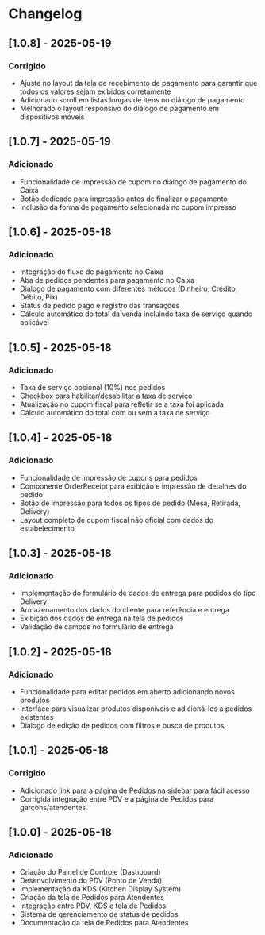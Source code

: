 
# Changelog

## [1.0.8] - 2025-05-19
### Corrigido
- Ajuste no layout da tela de recebimento de pagamento para garantir que todos os valores sejam exibidos corretamente
- Adicionado scroll em listas longas de itens no diálogo de pagamento
- Melhorado o layout responsivo do diálogo de pagamento em dispositivos móveis

## [1.0.7] - 2025-05-19
### Adicionado
- Funcionalidade de impressão de cupom no diálogo de pagamento do Caixa
- Botão dedicado para impressão antes de finalizar o pagamento
- Inclusão da forma de pagamento selecionada no cupom impresso

## [1.0.6] - 2025-05-18
### Adicionado
- Integração do fluxo de pagamento no Caixa
- Aba de pedidos pendentes para pagamento no Caixa
- Diálogo de pagamento com diferentes métodos (Dinheiro, Crédito, Débito, Pix)
- Status de pedido pago e registro das transações
- Cálculo automático do total da venda incluindo taxa de serviço quando aplicável

## [1.0.5] - 2025-05-18
### Adicionado
- Taxa de serviço opcional (10%) nos pedidos
- Checkbox para habilitar/desabilitar a taxa de serviço
- Atualização no cupom fiscal para refletir se a taxa foi aplicada
- Cálculo automático do total com ou sem a taxa de serviço

## [1.0.4] - 2025-05-18
### Adicionado
- Funcionalidade de impressão de cupons para pedidos
- Componente OrderReceipt para exibição e impressão de detalhes do pedido 
- Botão de impressão para todos os tipos de pedido (Mesa, Retirada, Delivery)
- Layout completo de cupom fiscal não oficial com dados do estabelecimento

## [1.0.3] - 2025-05-18
### Adicionado
- Implementação do formulário de dados de entrega para pedidos do tipo Delivery
- Armazenamento dos dados do cliente para referência e entrega
- Exibição dos dados de entrega na tela de pedidos
- Validação de campos no formulário de entrega

## [1.0.2] - 2025-05-18
### Adicionado
- Funcionalidade para editar pedidos em aberto adicionando novos produtos
- Interface para visualizar produtos disponíveis e adicioná-los a pedidos existentes
- Diálogo de edição de pedidos com filtros e busca de produtos

## [1.0.1] - 2025-05-18
### Corrigido
- Adicionado link para a página de Pedidos na sidebar para fácil acesso
- Corrigida integração entre PDV e a página de Pedidos para garçons/atendentes

## [1.0.0] - 2025-05-18
### Adicionado
- Criação do Painel de Controle (Dashboard)
- Desenvolvimento do PDV (Ponto de Venda)
- Implementação da KDS (Kitchen Display System)
- Criação da tela de Pedidos para Atendentes
- Integração entre PDV, KDS e tela de Pedidos
- Sistema de gerenciamento de status de pedidos
- Documentação da tela de Pedidos para Atendentes

